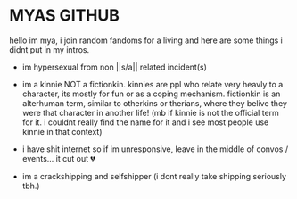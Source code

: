 # MYAS GITHUB

hello im mya, i join random fandoms for a living and here are some things i didnt put in my intros.

- im hypersexual from non ||s/a|| related incident(s)

- im a kinnie NOT a fictionkin. kinnies are ppl who relate very heavly to a character, its mostly for fun or as a coping mechanism. fictionkin is an alterhuman term, similar to otherkins or therians, where they belive they were that character in another life! (mb if kinnie is not the official term for it. i couldnt really find the name for it and i see most people use kinnie in that context)

- i have shit internet so if im unresponsive, leave in the middle of convos / events... it cut out 💔

- im a crackshipping and selfshipper (i dont really take shipping seriously tbh.)

